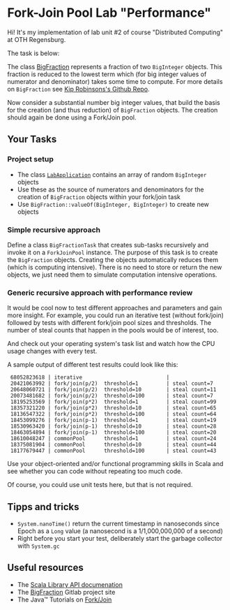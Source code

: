 # Fork-Join Pool Lab "Performance"

Hi! It's my implementation of lab unit #2 of course "Distributed Computing" at OTH Regensburg.

The task is below:

The class [BigFraction](https://github.com/kiprobinson/BigFraction) represents a fraction of two `BigInteger` objects. 
This fraction is reduced to the lowest term which (for big integer values of numerator and denominator) takes some time to compute.
For more details on `BigFraction` see [Kip Robinsons's Github Repo](https://github.com/kiprobinson/BigFraction).

Now consider a substantial number big integer values, that build the basis for the creation (and thus reduction) of `BigFraction` objects. 
The creation should again be done using a Fork/Join pool.

## Your Tasks

### Project setup

- The class [`LabApplication`](src/main/scala/de/othr/dco/LabApplication.scala) contains an array of random `BigInteger` objects
- Use these as the source of numerators and denominators for the creation of `BigFraction` objects within your fork/join task 
- Use `BigFraction::valueOf(BigInteger, BigInteger)` to create new objects

### Simple recursive approach

Define a class `BigFractionTask` that creates sub-tasks recursively and invoke it on a `ForkJoinPool` instance. 
The purpose of this task is to create the `BigFraction` objects. Creating the objects automatically reduces them (which is computing intensive). 
There is no need to store or return the new objects, we just need them to simulate computation intensive operations. 

### Generic recursive approach with performance review

It would be cool now to test different approaches and parameters and gain more insight.
For example, you could run an iterative test (without fork/join) followed by tests with different fork/join pool sizes and thresholds.
The number of steal counts that happen in the pools would be of interest, too. 

And check out your operating system's task list and watch how the CPU usage changes with every test.

A sample output of different test results could look like this:

```
 68052823618 | iterative                           |  
 20421063992 | fork/join(p/2)  threshold=1         | steal count=7 
 20648060721 | fork/join(p/2)  threshold=10        | steal count=11 
 20073481682 | fork/join(p/2)  threshold=100       | steal count=7 
 18195253569 | fork/join(p*2)  threshold=1         | steal count=99 
 18357321220 | fork/join(p*2)  threshold=10        | steal count=65 
 18136547322 | fork/join(p*2)  threshold=100       | steal count=64 
 18453099276 | fork/join(p-1)  threshold=1         | steal count=19 
 18530963420 | fork/join(p-1)  threshold=10        | steal count=28 
 18463054894 | fork/join(p-1)  threshold=100       | steal count=20 
 18610048247 | commonPool      threshold=1         | steal count=24 
 18375081904 | commonPool      threshold=10        | steal count=44 
 18177679447 | commonPool      threshold=100       | steal count=43 
```

Use your object-oriented and/or functional programming skills in Scala and see whether you can code without repeating too much code.

Of course, you could use unit tests here, but that is not required.

## Tipps and tricks

- `System.nanoTime()` return the current timestamp in nanoseconds since Epoch as a `Long` value (a nanosecond is a 1/1,000,000,000 of a second)  
- Right before you start your test, deliberately start the garbage collector with `System.gc`

## Useful resources

- The [Scala Library API documenation](https://www.scala-lang.org/api/2.13.6/)
- The [BigFraction](https://github.com/kiprobinson/BigFraction) Gitlab project site
- The Java™ Tutorials on [Fork/Join](https://docs.oracle.com/javase/tutorial/essential/concurrency/forkjoin.html)

